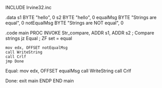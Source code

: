 INCLUDE Irvine32.inc

.data
s1 BYTE "hello", 0
s2 BYTE "hello", 0
equalMsg BYTE "Strings are equal", 0
notEqualMsg BYTE "Strings are NOT equal", 0

.code
main PROC
    INVOKE Str_compare, ADDR s1, ADDR s2  ; Compare strings
    jz Equal                              ; ZF set = equal

    mov edx, OFFSET notEqualMsg
    call WriteString
    call Crlf
    jmp Done

Equal:
    mov edx, OFFSET equalMsg
    call WriteString
    call Crlf

Done:
    exit
main ENDP
END main
